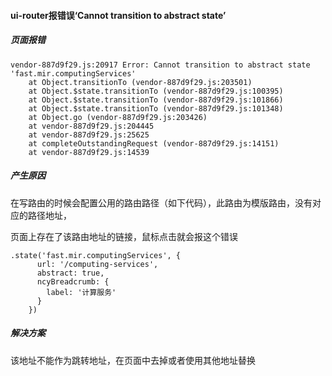 #### ui-router报错误‘Cannot transition to abstract state’

##### 页面报错

```
vendor-887d9f29.js:20917 Error: Cannot transition to abstract state 'fast.mir.computingServices'
    at Object.transitionTo (vendor-887d9f29.js:203501)
    at Object.$state.transitionTo (vendor-887d9f29.js:100395)
    at Object.$state.transitionTo (vendor-887d9f29.js:101866)
    at Object.$state.transitionTo (vendor-887d9f29.js:101348)
    at Object.go (vendor-887d9f29.js:203426)
    at vendor-887d9f29.js:204445
    at vendor-887d9f29.js:25625
    at completeOutstandingRequest (vendor-887d9f29.js:14151)
    at vendor-887d9f29.js:14539
```

##### 产生原因

在写路由的时候会配置公用的路由路径（如下代码），此路由为模版路由，没有对应的路径地址，

页面上存在了该路由地址的链接，鼠标点击就会报这个错误

```
.state('fast.mir.computingServices', {
      url: '/computing-services',
      abstract: true,
      ncyBreadcrumb: {
        label: '计算服务'
      }
    })
```

##### 解决方案

该地址不能作为跳转地址，在页面中去掉或者使用其他地址替换